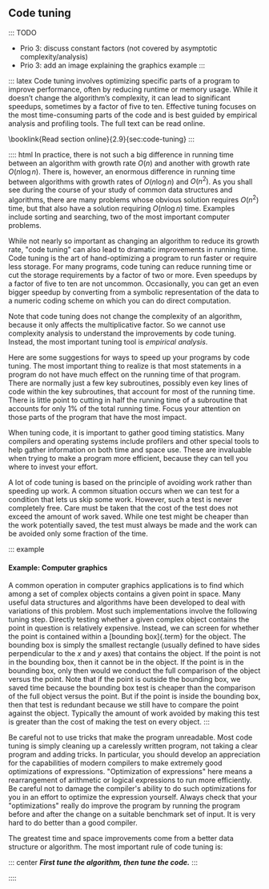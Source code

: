 
## Code tuning

::: TODO
- Prio 3: discuss constant factors (not covered by asymptotic complexity/analysis)
- Prio 3: add an image explaining the graphics example
:::

::: latex
Code tuning involves optimizing specific parts of a program to improve performance, often by reducing runtime or memory usage.
While it doesn’t change the algorithm’s complexity, it can lead to significant speedups, sometimes by a factor of five to ten.
Effective tuning focuses on the most time-consuming parts of the code and is best guided by empirical analysis and profiling tools.
The full text can be read online.

\booklink{Read section online}{2.9}{sec:code-tuning}
:::

:::: html
In practice, there is not such a big difference in running time between
an algorithm with growth rate $O(n)$ and another with growth rate
$O(n \log n)$. There is, however, an enormous difference in running
time between algorithms with growth rates of $O(n \log n)$ and
$O(n^2)$. As you shall see during the course of your study of
common data structures and algorithms, there are many problems whose
obvious solution requires $O(n^2)$ time, but that also have a
solution requiring $O(n \log n)$ time. Examples include sorting and
searching, two of the most important computer problems.

While not nearly so important as changing an algorithm to reduce its
growth rate, "code tuning" can also lead to dramatic improvements in
running time. Code tuning is the art of hand-optimizing a program to run
faster or require less storage. For many programs, code tuning can
reduce running time or cut the storage requirements by a factor of two
or more. Even speedups by a factor of five to ten are not uncommon.
Occasionally, you can get an even bigger speedup by converting from a
symbolic representation of the data to a numeric coding scheme on which
you can do direct computation.

Note that code tuning does not change the complexity of an algorithm, because it only affects the multiplicative factor.
So we cannot use complexity analysis to understand the improvements by code tuning.
Instead, the most important tuning tool is *empirical analysis*.

<!-- TODO
Give an example of this type of representational change.
-->

Here are some suggestions for ways to speed up your programs by code
tuning. The most important thing to realize is that most statements in a
program do not have much effect on the running time of that program.
There are normally just a few key subroutines, possibly even key lines
of code within the key subroutines, that account for most of the running
time. There is little point to cutting in half the running time of a
subroutine that accounts for only 1% of the total running time. Focus
your attention on those parts of the program that have the most impact.

When tuning code, it is important to gather good timing statistics. Many
compilers and operating systems include profilers and other special
tools to help gather information on both time and space use. These are
invaluable when trying to make a program more efficient, because they
can tell you where to invest your effort.

A lot of code tuning is based on the principle of avoiding work rather
than speeding up work. A common situation occurs when we can test for a
condition that lets us skip some work. However, such a test is never
completely free. Care must be taken that the cost of the test does not
exceed the amount of work saved. While one test might be cheaper than
the work potentially saved, the test must always be made and the work
can be avoided only some fraction of the time.

::: example
#### Example: Computer graphics

A common operation in computer graphics applications is to find which
among a set of complex objects contains a given point in space. Many
useful data structures and algorithms have been developed to deal with
variations of this problem. Most such implementations involve the
following tuning step. Directly testing whether a given complex object
contains the point in question is relatively expensive. Instead, we can
screen for whether the point is contained within a
[bounding box]{.term} for the object. The
bounding box is simply the smallest rectangle (usually defined to have
sides perpendicular to the $x$ and $y$ axes) that contains the object.
If the point is not in the bounding box, then it cannot be in the
object. If the point is in the bounding box, only then would we conduct
the full comparison of the object versus the point. Note that if the
point is outside the bounding box, we saved time because the bounding
box test is cheaper than the comparison of the full object versus the
point. But if the point is inside the bounding box, then that test is
redundant because we still have to compare the point against the object.
Typically the amount of work avoided by making this test is greater than
the cost of making the test on every object.
:::

Be careful not to use tricks that make the program unreadable. Most code
tuning is simply cleaning up a carelessly written program, not taking a
clear program and adding tricks. In particular, you should develop an
appreciation for the capabilities of modern compilers to make extremely
good optimizations of expressions. "Optimization of expressions" here
means a rearrangement of arithmetic or logical expressions to run more
efficiently. Be careful not to damage the compiler's ability to do such
optimizations for you in an effort to optimize the expression yourself.
Always check that your "optimizations" really do improve the program
by running the program before and after the change on a suitable
benchmark set of input. It is very hard to do better than a good compiler.

The greatest time and space improvements come from a better data
structure or algorithm. The most important rule of code tuning is:

::: center
***First tune the algorithm, then tune the code.***
:::

::::

